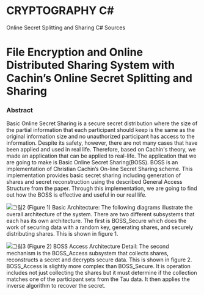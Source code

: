 # CRYPTOGRAPHY C#
Online Secret Splitting and Sharing C# Sources

# File Encryption and Online Distributed Sharing System with Cachin’s Online Secret Splitting and Sharing
### Abstract
Basic Online Secret Sharing is a secure secret distribution where the size of the partial information that each participant should keep is the same as the original information size and no unauthorized participant has access to the information. Despite its safety, however, there are not many cases that have been applied and used in real life. Therefore, based on Cachin's theory, we made an application that can be applied to real-life. The application that we are going to make is Basic Online Secret Sharing(BOSS). BOSS is an implementation of Christian Cachin’s On-line Secret Sharing scheme. This implementation provides basic secret sharing including generation of shares and secret reconstruction using the described General Access Structure from the paper. Through this implementation, we are going to find out how the BOSS is effective and useful in our real life.



![그림2](https://user-images.githubusercontent.com/56234205/67622086-88a40200-f851-11e9-8a58-6875c8b86ab9.png)
(Figure 1)
Basic Architecture: The following diagrams illustrate the overall architecture of the system. There are two different subsystems that each has its own architecture. The first is BOSS_Secure which does the work of securing data with a random key, generating shares, and securely distributing shares. This is shown in figure 1.

![그림3](https://user-images.githubusercontent.com/56234205/67622088-893c9880-f851-11e9-9629-47a4c768b692.png)
(Figure 2)
BOSS Access Architecture Detail: The second mechanism is the BOSS_Access subsystem that collects shares, reconstructs a secret and decrypts secure data. This is shown in figure 2. BOSS_Access is slightly more complex than BOSS_Secure. It is operation includes not just collecting the shares but it must determine if the collection matches one of the participant sets from the Tau data. It then applies the inverse algorithm to recover the secret.

